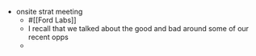 - onsite strat meeting
	- #[[Ford Labs]]
	- I recall that we talked about the good and bad around some of our recent opps
	-